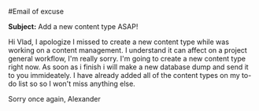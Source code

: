 #Email of excuse

__Subject:__ Add a new content type ASAP!

Hi Vlad,
I apologize I missed to create a new content type while was working on a content management.
I understand it can affect on a project general workflow, I'm really sorry.
I'm going to create a new content type right now. As soon as i finish i will make a new database dump and send it to you immideately.
I have already added all of the content types on my to-do list so so I won't miss anything else.

Sorry once again, 
Alexander
